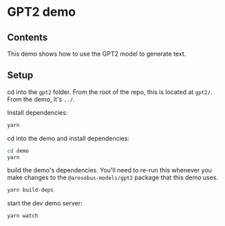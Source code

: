 # GPT2 demo

## Contents

This demo shows how to use the GPT2 model to generate text.

## Setup

cd into the `gpt2` folder. From the root of the repo, this is located at `gpt2/`. From the demo, it's `../`.

Install dependencies:
```sh
yarn
```

cd into the demo and install dependencies:

```sh
cd demo
yarn
```

build the demo's dependencies. You'll need to re-run this whenever you make changes to the `@aresobus-models/gpt2` package that this demo uses.
```sh
yarn build-deps
```

start the dev demo server:
```sh
yarn watch
```
